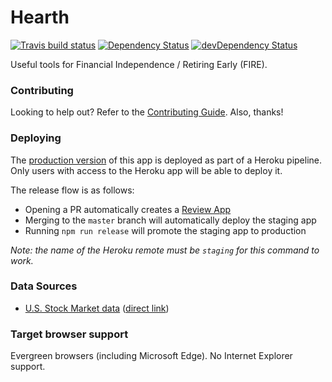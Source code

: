 # Hearth

[![Travis build status](http://img.shields.io/travis/jmeas/hearth.svg?style=flat)](https://travis-ci.org/jmeas/hearth)
[![Dependency Status](https://david-dm.org/jmeas/hearth.svg)](https://david-dm.org/jmeas/hearth)
[![devDependency Status](https://david-dm.org/jmeas/hearth/dev-status.svg)](https://david-dm.org/jmeas/hearth#info=devDependencies)

Useful tools for Financial Independence / Retiring Early (FIRE).

### Contributing

Looking to help out? Refer to the [Contributing Guide](./CONTRIBUTING.md). Also, thanks!

### Deploying

The [production version](https://hearth-app.com/) of this app is
deployed as part of a Heroku pipeline. Only users with access to the Heroku
app will be able to deploy it.

The release flow is as follows:

* Opening a PR automatically creates a [Review App](https://devcenter.heroku.com/articles/github-integration-review-apps)
* Merging to the `master` branch will automatically deploy the staging app
* Running `npm run release` will promote the staging app to production

_Note: the name of the Heroku remote must be `staging` for this command to work._

### Data Sources

* [U.S. Stock Market data](http://www.econ.yale.edu/%7Eshiller/data.htm) ([direct link](http://www.econ.yale.edu/%7Eshiller/data/ie_data.xls))

### Target browser support

Evergreen browsers (including Microsoft Edge). No Internet Explorer support.

